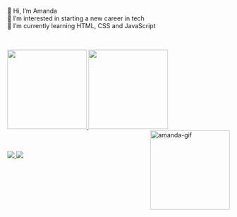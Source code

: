 👋 Hi, I’m Amanda <br>
👀 I’m interested in starting a new career in tech <br>
🌱 I’m currently learning HTML, CSS and JavaScript <br>

##

<div><br>
  <a href="https://www.linkedin.com/in/amdfd/">
  <img height="180em" src="https://github-readme-stats.vercel.app/api?username=amdfd&theme=panda&show_icons=true&layout=compact)](https://github.com/anuraghazra/github-readme-stats"/>
  <img height="180em" src="https://github-readme-stats.vercel.app/api/top-langs/?username=amdfd&theme=panda&show_icons=true&layout=compact)](https://github.com/anuraghazra/github-readme-stats"/>
    <img align="right" height="180px" width="180px" alt="amanda-gif" src="https://i.imgur.com/pWWy51m.gif">
</div>
  
##
  
<div><br>
  <a href="https://www.linkedin.com/in/amdfd/" target="_blank"><img src="https://img.shields.io/badge/LinkedIn-0077B5?style=for-the-badge&logo=linkedin&logoColor=white" target="_blank">
  <a href="mailto:amandaf.dias96@gmail.com" target="_blank"><img src="https://img.shields.io/badge/Microsoft_Outlook-0078D4?style=for-the-badge&logo=microsoft-outlook&logoColor=white" target="_blank">
</div>
